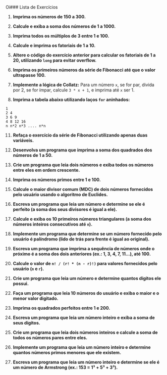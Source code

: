 Oi### Lista de Exercícios 

1. **Imprima os números de 150 a 300.**


2. **Calcule e exiba a soma dos números de 1 a 1000.**
   

4. **Imprima todos os múltiplos de 3 entre 1 e 100.**
   

6. **Calcule e imprima os fatoriais de 1 a 10.**
   

8. **Altere o código do exercício anterior para calcular os fatoriais de 1 a 20, utilizando `long` para evitar overflow.**
   

10. **Imprima os primeiros números da série de Fibonacci até que o valor ultrapasse 100.**
    

12. **Implemente a lógica de Collatz:** Para um número `x`, se for par, divida por 2, se for ímpar, calcule `3 * x + 1`, e imprima até `x` ser 1.
    

14. **Imprima a tabela abaixo utilizando laços `for` aninhados:**
   ```
   1
   2 4
   3 6 9
   4 8 12 16
   n n*2 n*3 .... n*n
   ```


11. **Refaça o exercício da série de Fibonacci utilizando apenas duas variáveis.**


13. **Desenvolva um programa que imprima a soma dos quadrados dos números de 1 a 50.**
    

15. **Crie um programa que leia dois números e exiba todos os números entre eles em ordem crescente.**
    

17. **Imprima os números primos entre 1 e 100.**

18. **Calcule o maior divisor comum (MDC) de dois números fornecidos pelo usuário usando o algoritmo de Euclides.**

19. **Escreva um programa que leia um número e determine se ele é perfeito (a soma dos seus divisores é igual a ele).**

20. **Calcule e exiba os 10 primeiros números triangulares (a soma dos números inteiros consecutivos até `n`).**

21. **Implemente um programa que determine se um número fornecido pelo usuário é palíndromo (lido de trás para frente é igual ao original).**

22. **Escreva um programa que imprima a sequência de números onde o próximo é a soma dos dois anteriores (ex.: 1, 3, 4, 7, 11...), até 100.**

23. **Calcule o valor de `n! / (r! * (n - r)!)` para valores fornecidos pelo usuário (`n` e `r`).**

24. **Crie um programa que leia um número e determine quantos dígitos ele possui.**

25. **Faça um programa que leia 10 números do usuário e exiba o maior e o menor valor digitado.**

26. **Imprima os quadrados perfeitos entre 1 e 200.**

27. **Escreva um programa que leia um número inteiro e exiba a soma de seus dígitos.**

28. **Crie um programa que leia dois números inteiros e calcule a soma de todos os números pares entre eles.**

29. **Implemente um programa que leia um número inteiro e determine quantos números primos menores que ele existem.**

30. **Escreva um programa que leia um número inteiro e determine se ele é um número de Armstrong (ex.: 153 = 1³ + 5³ + 3³).**

